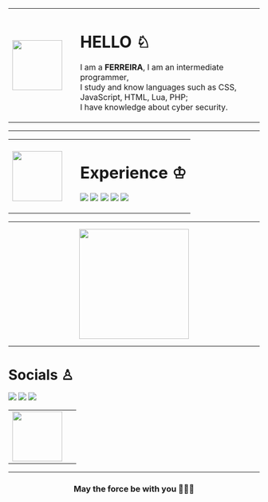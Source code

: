 <table>
  <tr>
    <td width="120">
      <img src="https://static.wikia.nocookie.net/minecraft_gamepedia/images/c/c1/Enchanted_Diamond_Shovel.gif/revision/latest?cb=20201118111657" width="100" />
    </td>
    <td>
      <h1>HELLO ♘</h1>
      <p>
    
I am a <b>FERREIRA</b>, I am an intermediate programmer,<br> I study and know languages ​​such as CSS, JavaScript, HTML, Lua, PHP;<br> I have knowledge about cyber security.
      </p>
    </td>
  </tr>
</table>

<p align="center">
<hr>
</p>

<table>
  <tr>
    <td width="120">
      <img src="https://minecraft.wiki/images/thumb/Enchanted_Diamond_Pickaxe.gif/120px-Enchanted_Diamond_Pickaxe.gif?c7aaa" width="100" />
    </td>
    <td>
      <h1>Experience ♔</h1>
      <p>
     <img src="https://img.shields.io/badge/python-3670A0?style=for-the-badge&logo=python&logoColor=ffdd54"/>
     <img src="https://img.shields.io/badge/HTML5-E34F26?style=for-the-badge&logo=html5&logoColor=white"/>
     <img src="https://img.shields.io/badge/VSCode-0078d7?style=for-the-badge&logo=visual%20studio%20code&logoColor=white"/>
     <img src="https://img.shields.io/badge/Canva-00C4CC?style=for-the-badge&logo=canva&logoColor=white"/>
     <img src="https://img.shields.io/badge/css3-%231572B6.svg?style=for-the-badge&logo=css3&logoColor=white"/>
      </p>
    </td>
  </tr>
</table>

<p align="center">
<hr>
</p>

<div align="center">
  <img src="https://preview.redd.it/64rdrjmesq761.gif?width=704&auto=webp&s=e3543323e9ff8e5addac3fcb24ef1fdeb4775fab" width="220" />
</div>

<p align="center">
 <hr>
</p>

<table align="center">
  <tr>
    <td width="120">
      <img src="https://static.wikia.nocookie.net/minecraft_gamepedia/images/d/d1/Enchanted_Diamond_Sword.gif/revision/latest?cb=20201118111712" width="100" />
    </td>
    </td>
      <h1>Socials ♙</h1>
      <p>
      <a href=""><img src="https://img.shields.io/badge/Gmail-D14836?style=for-the-badge&logo=gmail&logoColor=white"/></a>
      <a href=""><img src="https://img.shields.io/badge/GitHub-100000?style=for-the-badge&logo=github&logoColor=white"/></a>
      <a href=""><img src="https://img.shields.io/badge/LinkedIn-0A66C2?style=for-the-badge&logo=linkedin&logoColor=white"/></a>
      </p>
    </td>
  </tr>
</table>

<p align="center">
 <hr>
</p>

<h3 align="center">May the force be with you 🧙🏼‍♂️</h3>
